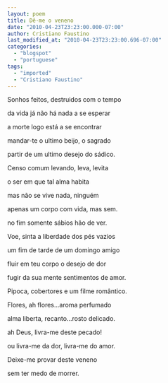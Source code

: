 ```yaml
---
layout: poem
title: Dê-me o veneno
date: "2010-04-23T23:23:00.000-07:00"
author: Cristiano Faustino
last_modified_at: "2010-04-23T23:23:00.696-07:00"
categories:
  - "blogspot"
  - "portuguese"
tags:
  - "imported"
  - "Cristiano Faustino"
---
```


Sonhos feitos, destruidos com o tempo

da vida já não há nada a se esperar

a morte logo está a se encontrar

mandar-te o ultimo beijo, o sagrado

partir de um ultimo desejo do sádico.

Censo comum levando, leva, levita

o ser em que tal alma habita

mas não se vive nada, ninguém

apenas um corpo com vida, mas sem.

no fim somente sábios hão de ver.

Voe, sinta a liberdade dos pés vazios

um fim de tarde de um domingo amigo

fluir em teu corpo o desejo de dor

fugir da sua mente sentimentos de amor.

Pipoca, cobertores e um filme romântico.

Flores, ah flores...aroma perfumado

alma liberta, recanto...rosto delicado.

ah Deus, livra-me deste pecado!

ou livra-me da dor, livra-me do amor.

Deixe-me provar deste veneno

sem ter medo de morrer.